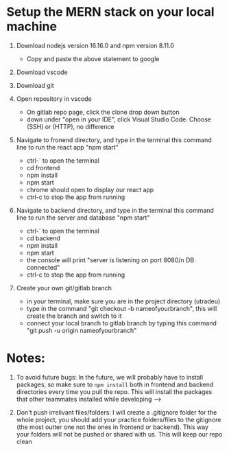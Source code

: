 # Setup the MERN stack on your local machine

1. Download nodejs version 16.16.0 and npm version 8.11.0
   - Copy and paste the above statement to google

2. Download vscode

3. Download git

4. Open repository in vscode
   - On gitlab repo page, click the clone drop down button
   - down under "open in your IDE", click Visual Studio Code. Choose (SSH) or (HTTP), no difference

5. Navigate to fronend directory, and type in the terminal this command line to run the react app "npm start"
   - ctrl-` to open the terminal
   - cd frontend
   - npm install
   - npm start
   - chrome should open to display our react app
   - ctrl-c to stop the app from running

6. Navigate to backend directory, and type in the terminal this command line to run the server and database "npm start"
   - ctrl-` to open the terminal
   - cd backend
   - npm install
   - npm start
   - the console will print "server is listening on port 8080/n DB connected"
   - ctrl-c to stop the app from running

7. Create your own git/gitlab branch
   - in your terminal, make sure you are in the project directory (utradeu)
   - type in the command "git checkout -b nameofyourbranch", this will create the branch and switch to it
   - connect your local branch to gitlab branch by typing this command "git push -u origin nameofyourbranch"

# Notes:

1. To avoid future bugs: In the future, we will probably have to install packages, so make sure to `npm install` both in frontend and backend directories every time you pull the repo. This will install the packages that other teammates installed while developing -->

2. Don't push irrelivant files/folders: I will create a .gitignore folder for the whole project, you should add your practice folders/files to the gitignore (the most outter one not the ones in frontend or backend). This way your folders will not be pushed or shared with us. This will keep our repo clean



